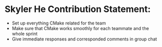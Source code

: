# Skyler He Contribution Statement:

+ Set up everything CMake related for the team
+ Make sure that CMake works smoothly for each teammate and the whole sprint
+ Give immediate responses and corresponded comments in group chat
